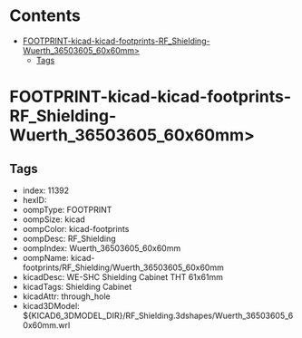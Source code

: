 



Contents
========

* [FOOTPRINT-kicad-kicad-footprints-RF_Shielding-Wuerth_36503605_60x60mm>](#footprint-kicad-kicad-footprints-rf_shielding-wuerth_36503605_60x60mm)
	* [Tags](#tags)

# FOOTPRINT-kicad-kicad-footprints-RF_Shielding-Wuerth_36503605_60x60mm>

## Tags

- index: 11392
- hexID: 
- oompType: FOOTPRINT
- oompSize: kicad
- oompColor: kicad-footprints
- oompDesc: RF_Shielding
- oompIndex: Wuerth_36503605_60x60mm
- oompName: kicad-footprints/RF_Shielding/Wuerth_36503605_60x60mm
- kicadDesc: WE-SHC Shielding Cabinet THT 61x61mm
- kicadTags: Shielding Cabinet
- kicadAttr: through_hole
- kicad3DModel: ${KICAD6_3DMODEL_DIR}/RF_Shielding.3dshapes/Wuerth_36503605_60x60mm.wrl
